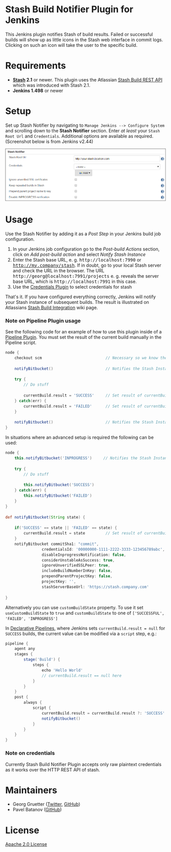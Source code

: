 Stash Build Notifier Plugin for Jenkins
=======================================

This Jenkins plugin notifies Stash of build results. Failed or
successful builds will show up as little icons in the Stash web 
interface in commit logs. Clicking on such an icon will take the 
user to the specific build.

Requirements
============

* **[Stash][] 2.1** or newer. This plugin uses the Atlassian 
[Stash Build REST API][] which was introduced with Stash 2.1. 
* **Jenkins 1.498** or newer

Setup
=====

Set up Stash Notifier by navigating to `Manage Jenkins --> Configure System` and scrolling down to the **Stash Notifier** section. Enter _at least_ your `Stash Root Url` and `Credentials`. Additional options are available as required. (Screenshot below is from Jenkins v2.44)

![Stash Notifier Settings](images/StashNotifierSettings.png)

Usage
=====

Use the Stash Notifier by adding it as a _Post Step_ in your Jenkins build job 
configuration. 

1. In your Jenkins job configuration go to the *Post-build Actions* section, 
click on *Add post-build action* and select *Notify Stash Instance*
2. Enter the Stash base URL, e. g. <tt>http://localhost:7990</tt> or 
<tt>http://my.company/stash</tt>. If in doubt, go to your local Stash 
server and check the URL in the browser. The URL 
<tt>http://georg@localhost:7991/projects</tt> e. g. reveals the
server base URL, which is <tt>http://localhost:7991</tt> in this case. 
2. Use the [Credentials Plugin](https://wiki.jenkins-ci.org/display/JENKINS/Credentials+Plugin) to select credentials for stash

That's it. If you have configured everything correctly, Jenkins will notify
your Stash instance of subsequent builds. The result is illustrated on
Atlassians [Stash Build Integration][] wiki page.

### Note on Pipeline Plugin usage

See the following code for an example of how to use this plugin inside of a 
[Pipeline Plugin](https://wiki.jenkins-ci.org/display/JENKINS/Pipeline+Plugin). You must set the result of the 
current build manually in the Pipeline script.

```groovy
node {
    checkout scm                            // Necessary so we know the current commit

    notifyBitbucket()                       // Notifies the Stash Instance of an INPROGRESS build

    try {
        // Do stuff

        currentBuild.result = 'SUCCESS'     // Set result of currentBuild !Important!
    } catch(err) {
        currentBuild.result = 'FAILED'      // Set result of currentBuild !Important!
    }

    notifyBitbucket()                       // Notifies the Stash Instance of the build result
}
```

In situations where an advanced setup is required the following can be used:
```groovy
node {
    this.notifyBitbucket('INPROGRESS')     // Notifies the Stash Instance of an INPROGRESS build
    
    try {
        // Do stuff
    
        this.notifyBitbucket('SUCCESS')
    } catch(err) {
        this.notifyBitbucket('FAILED')
    }
}

def notifyBitbucket(String state) {

    if('SUCCESS' == state || 'FAILED' == state) {
        currentBuild.result = state         // Set result of currentBuild !Important!
    }
    notifyBitbucket commitSha1: "commit", 
                credentialsId: '00000000-1111-2222-3333-123456789abc', 
                disableInprogressNotification: false, 
                considerUnstableAsSuccess: true, 
                ignoreUnverifiedSSLPeer: true, 
                includeBuildNumberInKey: false, 
                prependParentProjectKey: false, 
                projectKey: '', 
                stashServerBaseUrl: 'https://stash.company.com'

}
```

Alternatively you can use `customBuildState` property. To use it set `useCustomBuildState` to `true` and `customBuildState` to one of `['SUCCESSFUL', 'FAILED', 'INPROGRESS']`


In [Declarative Pipelines](https://jenkins.io/doc/book/pipeline/syntax/#declarative-pipeline), where Jenkins sets `currentBuild.result = null` for `SUCCESS` builds, the current value can be modified via a `script` step, e.g.:

```groovy
pipeline {
    agent any
    stages {
        stage('Build') {
            steps {
                echo 'Hello World'
                // currentBuild.result == null here
            }
        }
    }
    post { 
        always { 
            script {
                currentBuild.result = currentBuild.result ?: 'SUCCESS'
                notifyBitbucket()
            }
        }
    }
}
```

### Note on credentials

Currently Stash Build Notifier Plugin accepts only raw plaintext credentials as it works over the HTTP REST API of stash.


Maintainers
===========

* Georg Gruetter ([Twitter](https://twitter.com/bumbleGee), [GitHub](https://github.com/gruetter))
* Pavel Batanov ([GitHub](https://github.com/scaytrase))

License
=======

[Apache 2.0 License](http://www.apache.org/licenses/LICENSE-2.0.html)

[Stash]: www.atlassian.com/software/stash
[Stash Build Integration]: https://developer.atlassian.com/stash/docs/latest/how-tos/updating-build-status-for-commits.html
[Stash Build REST API]: https://developer.atlassian.com/static/rest/stash/latest/stash-build-integration-rest.html

